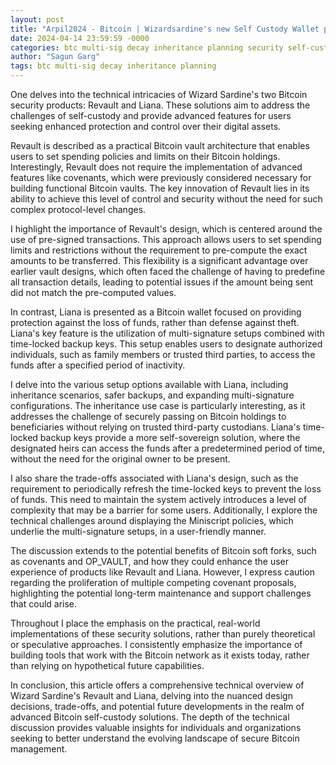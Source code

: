 ```yaml
---
layout: post
title: "Arpil2024 - Bitcoin | Wizardsardine's new Self Custody Wallet products Revault & Liana"
date: 2024-04-14 23:59:59 -0000
categories: btc multi-sig decay inheritance planning security self-custody
author: "Sagun Garg"
tags: btc multi-sig decay inheritance planning
---
```


One delves into the technical intricacies of Wizard Sardine's two Bitcoin security products: Revault and Liana. These solutions aim to address the challenges of self-custody and provide advanced features for users seeking enhanced protection and control over their digital assets.

Revault is described as a practical Bitcoin vault architecture that enables users to set spending policies and limits on their Bitcoin holdings. Interestingly, Revault does not require the implementation of advanced features like covenants, which were previously considered necessary for building functional Bitcoin vaults. The key innovation of Revault lies in its ability to achieve this level of control and security without the need for such complex protocol-level changes.

I highlight the importance of Revault's design, which is centered around the use of pre-signed transactions. This approach allows users to set spending limits and restrictions without the requirement to pre-compute the exact amounts to be transferred. This flexibility is a significant advantage over earlier vault designs, which often faced the challenge of having to predefine all transaction details, leading to potential issues if the amount being sent did not match the pre-computed values.

In contrast, Liana is presented as a Bitcoin wallet focused on providing protection against the loss of funds, rather than defense against theft. Liana's key feature is the utilization of multi-signature setups combined with time-locked backup keys. This setup enables users to designate authorized individuals, such as family members or trusted third parties, to access the funds after a specified period of inactivity.

I delve into the various setup options available with Liana, including inheritance scenarios, safer backups, and expanding multi-signature configurations. The inheritance use case is particularly interesting, as it addresses the challenge of securely passing on Bitcoin holdings to beneficiaries without relying on trusted third-party custodians. Liana's time-locked backup keys provide a more self-sovereign solution, where the designated heirs can access the funds after a predetermined period of time, without the need for the original owner to be present.

I also share the trade-offs associated with Liana's design, such as the requirement to periodically refresh the time-locked keys to prevent the loss of funds. This need to maintain the system actively introduces a level of complexity that may be a barrier for some users. Additionally, I explore the technical challenges around displaying the Miniscript policies, which underlie the multi-signature setups, in a user-friendly manner.

The discussion extends to the potential benefits of Bitcoin soft forks, such as covenants and OP_VAULT, and how they could enhance the user experience of products like Revault and Liana. However, I express caution regarding the proliferation of multiple competing covenant proposals, highlighting the potential long-term maintenance and support challenges that could arise.

Throughout I place the emphasis on the practical, real-world implementations of these security solutions, rather than purely theoretical or speculative approaches. I consistently emphasize the importance of building tools that work with the Bitcoin network as it exists today, rather than relying on hypothetical future capabilities.

In conclusion, this article offers a comprehensive technical overview of Wizard Sardine's Revault and Liana, delving into the nuanced design decisions, trade-offs, and potential future developments in the realm of advanced Bitcoin self-custody solutions. The depth of the technical discussion provides valuable insights for individuals and organizations seeking to better understand the evolving landscape of secure Bitcoin management.